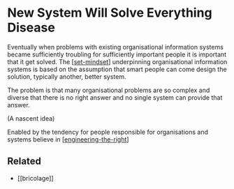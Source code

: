 # New System Will Solve Everything Disease

Eventually when problems with existing organisational information systems became sufficiently troubling for sufficiently important people it is important that it get solved. The [[set-mindset]] underpinning organisational information systems is based on the assumption that smart people can come design the solution, typically another, better system.

The problem is that many organisational problems are so complex and diverse that there is no right answer and no single system can provide that answer.

(A nascent idea)

Enabled by the tendency for people responsible for organisations and systems believe in [[engineering-the-right]]

## Related

- [[bricolage]]

[//begin]: # "Autogenerated link references for markdown compatibility"
[set-mindset]: set-mindset "SET Mindset"
[engineering-the-right]: engineering-the-right "Engineering the Right"
[//end]: # "Autogenerated link references"